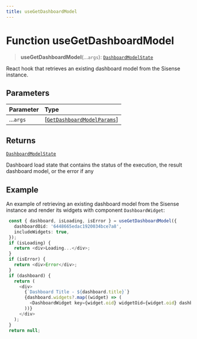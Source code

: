 ```yaml
---
title: useGetDashboardModel
---
```


# Function useGetDashboardModel <Badge type="fusionEmbed" text="Fusion Embed" />

> **useGetDashboardModel**(...`args`): [`DashboardModelState`](../type-aliases/type-alias.DashboardModelState.md)

React hook that retrieves an existing dashboard model from the Sisense instance.

## Parameters

| Parameter | Type |
| :------ | :------ |
| ...`args` | [[`GetDashboardModelParams`](../interfaces/interface.GetDashboardModelParams.md)] |

## Returns

[`DashboardModelState`](../type-aliases/type-alias.DashboardModelState.md)

Dashboard load state that contains the status of the execution, the result dashboard model, or the error if any

## Example

An example of retrieving an existing dashboard model from the Sisense instance and render its widgets with component `DashboardWidget`:
```ts
 const { dashboard, isLoading, isError } = useGetDashboardModel({
   dashboardOid: '6448665edac1920034bce7a8',
   includeWidgets: true,
 });
 if (isLoading) {
   return <div>Loading...</div>;
 }
 if (isError) {
   return <div>Error</div>;
 }
 if (dashboard) {
   return (
     <div>
       {`Dashboard Title - ${dashboard.title}`}
       {dashboard.widgets?.map((widget) => (
         <DashboardWidget key={widget.oid} widgetOid={widget.oid} dashboardOid={dashboard.oid} />
       ))}
     </div>
   );
 }
 return null;
```
